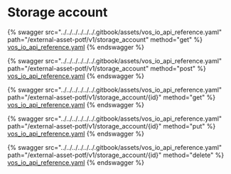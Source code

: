 # Storage account

{% swagger src="../../../../../../.gitbook/assets/vos_io_api_reference.yaml" path="/external-asset-potf/v1/storage_account" method="get" %}
[vos_io_api_reference.yaml](../../../../../../.gitbook/assets/vos_io_api_reference.yaml)
{% endswagger %}

{% swagger src="../../../../../../.gitbook/assets/vos_io_api_reference.yaml" path="/external-asset-potf/v1/storage_account" method="post" %}
[vos_io_api_reference.yaml](../../../../../../.gitbook/assets/vos_io_api_reference.yaml)
{% endswagger %}

{% swagger src="../../../../../../.gitbook/assets/vos_io_api_reference.yaml" path="/external-asset-potf/v1/storage_account/{id}" method="get" %}
[vos_io_api_reference.yaml](../../../../../../.gitbook/assets/vos_io_api_reference.yaml)
{% endswagger %}

{% swagger src="../../../../../../.gitbook/assets/vos_io_api_reference.yaml" path="/external-asset-potf/v1/storage_account/{id}" method="put" %}
[vos_io_api_reference.yaml](../../../../../../.gitbook/assets/vos_io_api_reference.yaml)
{% endswagger %}

{% swagger src="../../../../../../.gitbook/assets/vos_io_api_reference.yaml" path="/external-asset-potf/v1/storage_account/{id}" method="delete" %}
[vos_io_api_reference.yaml](../../../../../../.gitbook/assets/vos_io_api_reference.yaml)
{% endswagger %}
